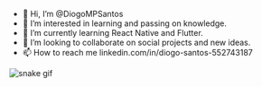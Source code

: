 - 👋 Hi, I’m @DiogoMPSantos
- 👀 I’m interested in learning and passing on knowledge.
- 🌱 I’m currently learning React Native and Flutter.
- 💞️ I’m looking to collaborate on social projects and new ideas.
- 📫 How to reach me linkedin.com/in/diogo-santos-552743187


![snake gif](https://github.com/DiogoMPSantos/DiogoMPSantos/blob/output/github-contribution-grid-snake.gif)

<!---
DiogoMPSantos/DiogoMPSantos is a ✨ special ✨ repository because its `README.md` (this file) appears on your GitHub profile.
You can click the Preview link to take a look at your changes.
--->
